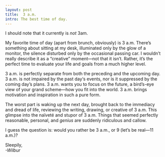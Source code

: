 ```yaml
---
layout: post
title:  3 a.m.
intro: The best time of day.
---
```


I should note that it currently is *not* 3am. 

My favorite time of day (apart from brunch, obviously) is 3 a.m. There’s something about sitting at my desk, illuminated only by the glow of a monitor, the silence disturbed only by the occasional passing car. I wouldn’t really describe it as a “creative” moment—not that it isn’t. Rather, it’s the perfect time to evaluate your life and goals from a much higher level. 

3 a.m. is perfectly separate from both the preceding and the upcoming day. 3 a.m. is not impaired by the past day‘s events, nor is it suppressed by the coming day’s plans. 3 a.m. wants you to focus on the future, a bird’s-eye view of your grand scheme—how you fit into the world. 3 a.m. brings motivation and inspiration in such a pure form.

The worst part is waking up the next day, brought back to the immediacy and dread of life, reviewing the writing, drawing, or creative of 3 a.m. This glimpse into the naïveté and stupor of 3 a.m. Things that seemed perfectly reasonable, personal, and *genius* are suddenly ridiculous and callow. 

I guess the question is: would you rather be 3 a.m., or 9 (let’s be real—11 a.m.)?

Sleepily, <br>
*-Wilbur*


















